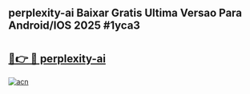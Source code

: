 ## perplexity-ai Baixar Gratis Ultima Versao Para Android/IOS 2025 #1yca3

# <h2><a href="https://ainizakaria.my?title=perplexity-ai&ref=20M">🔗👉 🔴 perplexity-ai</a></h2>

[![acn](https://github.com/user-attachments/assets/0f9c940e-d8b0-45ae-aac7-cd30a18b3e1c)](https://ainizakaria.my?title=perplexity-ai&ref=20M)

